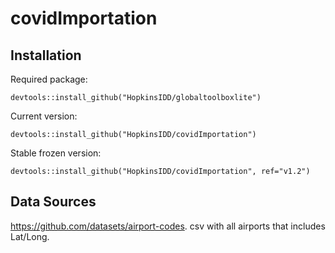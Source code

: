 # covidImportation



## Installation

Required package:
```{r}
devtools::install_github("HopkinsIDD/globaltoolboxlite")
```

Current version:
```{r}
devtools::install_github("HopkinsIDD/covidImportation")
```

Stable frozen version:
```{r}
devtools::install_github("HopkinsIDD/covidImportation", ref="v1.2")
```




## Data Sources

https://github.com/datasets/airport-codes. csv with all airports that includes Lat/Long.

